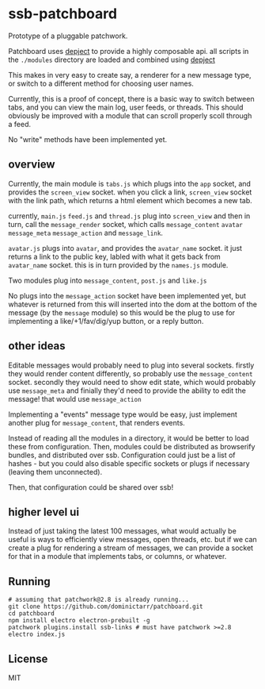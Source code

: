 # ssb-patchboard

Prototype of a pluggable patchwork.

Patchboard uses [depject](https://npm.im/depject) to provide
a highly composable api. all scripts in the `./modules` directory
are loaded and combined using [depject](https://npm.im/depject)

This makes in very easy to create say, a renderer for a new message type,
or switch to a different method for choosing user names.

Currently, this is a proof of concept, there is a basic way to switch
between tabs, and you can view the main log, user feeds, or threads.
This should obviously be improved with a module that can
scroll properly scoll through a feed.

No "write" methods have been implemented yet.

## overview

Currently, the main module is `tabs.js` which plugs into
the `app` socket, and provides the `screen_view` socket.
when you click a link, `screen_view` socket with the link path,
which returns a html element which becomes a new tab.

currently, `main.js` `feed.js` and `thread.js` plug into `screen_view`
and then in turn, call the `message_render` socket, which calls
`message_content` `avatar` `message_meta` `message_action` and `message_link`.

`avatar.js` plugs into `avatar`, and provides the `avatar_name` socket.
it just returns a link to the public key, labled with what it gets back
from `avatar_name` socket. this is in turn provided by the `names.js` module.

Two modules plug into `message_content`, `post.js` and `like.js`

No plugs into the `message_action` socket have been implemented yet,
but whatever is returned from this will inserted into the dom at the bottom
of the message (by the `message` module) so this would be the plug to
use for implementing a like/+1/fav/dig/yup button, or a reply button.

## other ideas

Editable messages would probably need to plug into several sockets.
firstly they would render content differently, so probably use the `message_content` socket.
secondly they would need to show edit state, which would probably use `message_meta`
and finially they'd need to provide the ability to edit the message!
that would use `message_action`

Implementing a "events" message type would be easy, just implement another
plug for `message_content`, that renders events.

Instead of reading all the modules in a directory, it would be better
to load these from configuration. Then, modules could be distributed
as browserify bundles, and distributed over ssb. Configuration
could just be a list of hashes - but you could also disable specific
sockets or plugs if necessary (leaving them unconnected).

Then, that configuration could be shared over ssb!

## higher level ui

Instead of just taking the latest 100 messages, what would actually be useful
is ways to efficiently view messages, open threads, etc.
but if we can create a plug for rendering a stream of messages,
we can provide a socket for that in a module that implements tabs, or
columns, or whatever.

## Running

```
# assuming that patchwork@2.8 is already running...
git clone https://github.com/dominictarr/patchboard.git
cd patchboard
npm install electro electron-prebuilt -g
patchwork plugins.install ssb-links # must have patchwork >=2.8
electro index.js
```


## License

MIT



